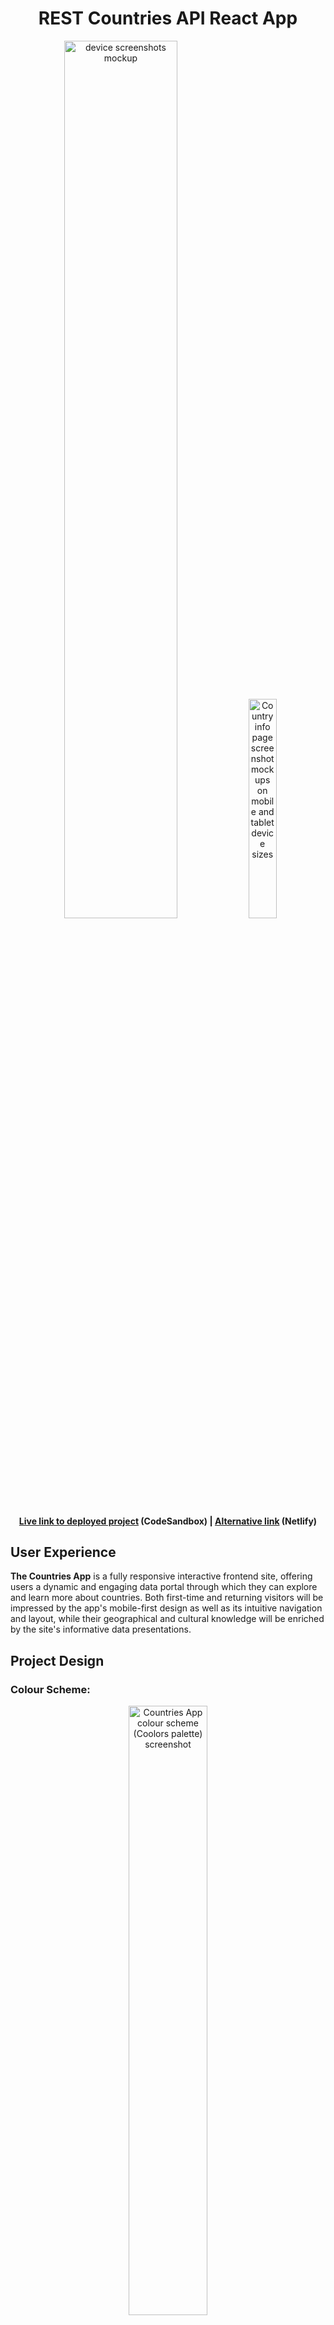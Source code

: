 <h1 align='center'>REST Countries API React App</h1>

<p align="center"><img src="https://user-images.githubusercontent.com/48750933/125585707-f5e0ade0-2acf-4dd0-8dd3-ec6487cfbbe3.png" alt="device screenshots mockup" width="60%" height="auto"><img src="https://user-images.githubusercontent.com/48750933/125586248-561b3097-8ff0-44bd-9ff2-4c4cc6303e53.png" alt="Country info page screenshot mockups on mobile and tablet device sizes" width="30%" height="auto"></p>

<h4 align="center"><a href="https://4o0ez.csb.app/">Live link to deployed project</a> (CodeSandbox) | <a href="https://loosenthedark-countries.netlify.app/">Alternative link</a> (Netlify)</h4>

## User Experience

**The Countries App** is a fully responsive interactive frontend site, offering users a dynamic and engaging data portal through which they can explore and learn more about countries. Both first-time and returning visitors will be impressed by the app's mobile-first design as well as its intuitive navigation and layout, while their geographical and cultural knowledge will be enriched by the site's informative data presentations.

## Project Design

### Colour Scheme:

<p align="center"><img src="https://user-images.githubusercontent.com/48750933/125596000-6fd7c6ea-a5f7-426b-8386-f6c9f7e94651.png" alt="Countries App colour scheme (Coolors palette) screenshot" width="50%"></p>

### Typography:

#### Primary font...

[Open Sans](https://fonts.google.com/specimen/Open+Sans) | fallback = `sans-serif`

#### Secondary (Heading) font...

[Montserrat](https://fonts.google.com/specimen/Montserrat) | fallback = `sans-serif`

## Features

### Existing Features:

- When a user accesses the site, they can immediately begin browsing from a list of over two hundred individual countries displayed in alphabetical order on the main landing page
- In order to make this task somewhat quicker and easier, they may also choose to apply any one of six available continent filters to the list of countries, again listed in alphabetical order: **Africa** | **Americas** | **Asia** | **Europe** | **Oceania** | **Other**
- They can easily reset whatever filter they have applied by clicking on the **All** button above this continents menu
- In keeping with UX best practices, a 'back-to-top' button will appear in the bottom right-hand corner of the screen once the user has scrolled more than 500px down the landing page. Clicking on this will return them to the top of the page. Smooth scrolling has been enabled to make this functionality even more pleasing to the eye.
- The landing page UI for each country consists of a national flag, name, capital and population
- Beneath this information, there is a 'MORE INFO' call-to-action button for each country - clicking on this will bring the user through to a second screen, which profiles that particular country in more granular detail
- The country information listed on this second screen consists of:
  - **name** (displayed both in English and that particular country's native language/script)
  - **flag**
  - **capital city**
  - **population**
  - **area**
  - **currency**
  - **language(s)**
  - **country codes** (ISO 3166-2 / ISO 3166-3)
  - **calling code**
  - **top-level domain**
  - **region**
  - **neighbouring countries** (if any)
- Each neighbouring country is conditionally rendered in the form of a button-like link that takes the user to the 'MORE INFO' screen belonging to that specific neighbouring country. Thus, The UK's page can be accessed directly from the Ireland screen (etc.). This nimble navigation lends itself to a rewarding and highly immersive UX.
- When the user is finished digesting this individual country data, and/or they wish to search for a country not listed under 'Neighbouring countries' on the screen they're on, they may return to the Home screen by clicking on a 'Return Home' button at the foot of the page.
- A bespoke 'spinning loader' component is rendered each time the user invokes the `fetch` method by requesting data from the API
- Basic `try {} catch {}` logic has been scripted to handle any (fetch-related network) errors - the user will be redirected to a generic 'Error handler' page, from which they can return to the Home page with the click of a button

<p><img align="left" src="https://user-images.githubusercontent.com/48750933/125587365-68e871ae-86a6-4c59-9ca0-35b1693567fe.png" alt="wireframe detail for mobile" width="52%" height="auto">   <img src="https://user-images.githubusercontent.com/48750933/125587446-fb76281e-e37c-448f-b376-60cbb5562c49.png" alt="landing page screenshot on mobile" width="21%" height="auto"><img align="right" src="https://user-images.githubusercontent.com/48750933/125587557-aa921cb6-6244-4039-a3f1-94dcd9c78cd9.png" alt="country info page screenshot on mobile" width="21%" height="auto"></p>

### Potential Future Features/Approaches:

- [Autocomplete search box](https://www.npmjs.com/package/react-search-autocomplete): this feature was initially built and then discarded due to implementation difficulties and time constraints
- [Pagination](https://www.npmjs.com/package/react-paginate)
- Navbar
  - to make it easier for users to return to the Home page, as the button for doing this can sometimes be hidden below the fold on the country info pages, particularly on mobile
  - if and when the site gets built out further to include additional page(s), a navbar will be necessary to guide user behaviour and enhance UX
- (Google?) Maps API integration on country info pages
- Toggleable dark mode option
- 'Random Country' feature button/page
- Use of CSS variables/Sass to make stylesheet code more concise, reusable and [DRY](https://en.wikipedia.org/wiki/Don%27t_repeat_yourself)-compliant

## Technologies Used

### Languages:

- [HTML5:](https://en.wikipedia.org/wiki/HTML5) used for structuring the site
- [CSS3:](https://en.wikipedia.org/wiki/Cascading_Style_Sheets) used for styling the site
- [JavaScript](https://en.wikipedia.org/wiki/JavaScript) [(ECMAScript 6):](https://en.wikipedia.org/wiki/ECMAScript#6th_Edition_%E2%80%93_ECMAScript_2015) used for site logic and web page behaviour

### Frameworks, Libraries, Programmes and Tools:

- [React](https://reactjs.org/)
  - [ReactDOM](https://reactjs.org/docs/react-dom.html)
  - [React Router](https://reactrouter.com/web/guides/quick-start)
  - [`styled-components`](https://styled-components.com/): used to style dynamic 'back-to-top' button
  - [React Icons](https://react-icons.github.io/react-icons/)
- [`npm`](https://github.com/npm/cli)
- [Fetch API](https://developer.mozilla.org/en-US/docs/Web/API/Fetch_API)
- [REST Countries API](https://restcountries.eu/#api-endpoints)
- [Git:](https://git-scm.com/) (version control)
- [GitHub:](https://github.com/) (remote code storage)
- [Google Fonts](https://fonts.google.com/)
- [Coolors](https://coolors.co/)
- [Am I Responsive](http://ami.responsivedesign.is/#) & [LambdaTest](https://www.lambdatest.com/selenium-automation/) (testing)
- [Netlify](https://www.netlify.com/) & [CodeSandbox](https://codesandbox.io/) (deployment)

## Testing

- All testing was performed manually, and on a near-constant basis as the project evolved. [Google Chrome DevTools](https://developers.google.com/web/tools/chrome-devtools/?utm_source=dcc&utm_medium=redirect&utm_campaign=2018Q2) served as an indispensable resource throughout this testing process, allowing incremental adjustments to be made to the site's infrastructure and layout. The app's responsiveness was also closely monitored and rigorously tested from start to finish using the cloud-based [LambdaTest](https://www.lambdatest.com/selenium-automation/) cross-browser testing tool.

- In addition to Chrome and LambdaTest, the site's functionality and appearance was also checked repeatedly in the Firefox, Safari, Microsoft Edge and Amazon Silk browsers. Numerous devices and screen sizes - belonging mostly to friends and family members - were similarly used to identify any blind spots in the site's responsive design and feature compatibility. These included, but were not limited to, the Samsung Galaxy S5, iPhone 7 Plus, Moto G4, Huawei P20, MacBook Pro, iPad and Kindle Fire.

## Deployment

The site has been imported to **CodeSandbox** (via **GitHub**) to facilitate deployment. A fully-operational live version can be viewed [here](https://4o0ez.csb.app/). There is also a [backup deployment](https://loosenthedark-countries.netlify.app/) currently live on **Netlify**.

### Manual build:

A comprehensive setup and configuration guide can be found [here](https://github.com/react-native-training/manual-react-setup/blob/master/README.md)

## References and Resources

- ['How to print a number with commas as thousands separators in JavaScript'](https://stackoverflow.com/questions/2901102/how-to-print-a-number-with-commas-as-thousands-separators-in-javascript) (Stack Overflow)

- ['How to create a Scroll To Top button in React JS ?'](https://www.geeksforgeeks.org/how-to-create-a-scroll-to-top-button-in-react-js/) (GeeksForGeeks)

- ['Spinner loader animation with ReactJs and CSS](https://www.youtube.com/watch?v=UeGUngMEbKU) (YouTube tutorial)

- ['Open Any Public GitHub Repo in Codesandbox in 3 Seconds'](https://www.youtube.com/watch?v=Typ-gTvZ5WM) (YouTube demo)

- [John Smilga](https://www.johnsmilga.com/) React tutorials

## Notice

This site has been created for demonstration purposes only.
